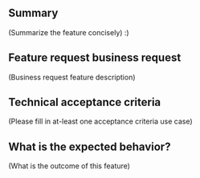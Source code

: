 ## Summary

(Summarize the feature concisely) :)

## Feature request business request

(Business request feature description)

## Technical acceptance criteria

(Please fill in at-least one acceptance criteria use case)

## What is the expected behavior?

(What is the outcome of this feature)

